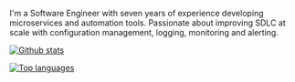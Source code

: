 I'm a Software Engineer with seven years of experience developing microservices and automation tools. Passionate about improving SDLC at scale with configuration management, logging, monitoring and alerting.

[![Github stats](https://github-readme-stats.vercel.app/api?username=huangsam)](https://github.com/anuraghazra/github-readme-stats)

[![Top languages](https://github-readme-stats.vercel.app/api/top-langs/?username=huangsam&layout=compact)](https://github.com/anuraghazra/github-readme-stats)
